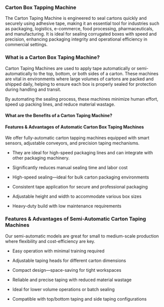 ### Carton Box Tapping Machine
The Carton Taping Machine is engineered to seal cartons quickly and securely using adhesive tape, making it an essential tool for industries such as packaging, logistics, e-commerce, food processing, pharmaceuticals, and manufacturing.
It is ideal for sealing corrugated boxes with speed and precision, enhancing packaging integrity and operational efficiency in commercial settings.

### What is a Carton Box Taping Machine?
Carton Taping Machines are used to apply tape automatically or semi-automatically to the top, bottom, or both sides of a carton.
These machines are vital in environments where large volumes of cartons are packed and shipped daily, helping to ensure each box is properly sealed for protection during handling and transit.

By automating the sealing process, these machines minimize human effort, speed up packing lines, and reduce material wastage.

#### What are the Benefits of a Carton Taping Machine?
#### Features & Advantages of Automatic Carton Box  Taping Machines
We offer fully-automatic carton tapping machines equipped with smart sensors, adjustable conveyors, and precision taping mechanisms.

- They are ideal for high-speed packaging lines and can integrate with other packaging machinery.

- Significantly reduces manual sealing time and labor cost

- High-speed sealing—ideal for bulk carton packaging environments

- Consistent tape application for secure and professional packaging

- Adjustable height and width to accommodate various box sizes

- Heavy-duty build with low maintenance requirements

### Features & Advantages of Semi-Automatic Carton Taping Machines
Our semi-automatic models are great for small to medium-scale production where flexibility and cost-efficiency are key.

- Easy operation with minimal training required

- Adjustable taping heads for different carton dimensions

- Compact design—space-saving for tight workspaces

- Reliable and precise taping with reduced material wastage

- Ideal for lower volume operations or batch sealing

- Compatible with top/bottom taping and side taping configurations